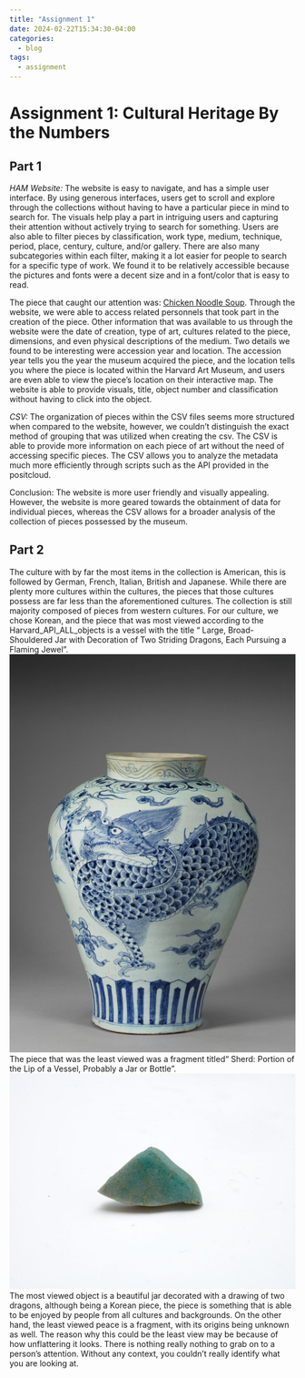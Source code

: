 ```yaml
---
title: "Assignment 1"
date: 2024-02-22T15:34:30-04:00
categories:
  - blog
tags:
  - assignment
---
```

# Assignment 1: Cultural Heritage By the Numbers
## **Part 1**

*HAM Website:*
The website is easy to navigate, and has a simple user interface. By using generous interfaces, users get to scroll and explore through the collections without having to have a particular piece in mind to search for. The visuals help play a part in intriguing users and capturing their attention without actively trying to search for something. Users are also able to filter pieces by classification, work type, medium, technique, period, place, century, culture, and/or gallery. There are also many subcategories within each filter, making it a lot easier for people to search for a specific type of work. We found it to be relatively accessible because the pictures and fonts were a decent size and in a font/color that is easy to read. 

The piece that caught our attention was: [Chicken Noodle Soup](https://harvardartmuseums.org/collections/object/262968?position=262968). Through the website, we were able to access related personnels that took part in the creation of the piece. Other information that was available to us through the website were the date of creation, type of art, cultures related to the piece, dimensions, and even physical descriptions of the medium. Two details we found to be interesting were accession year and location. The accession year tells you the year the museum acquired the piece, and the location tells you where the piece is located within the Harvard Art Museum, and users are even able to view the piece’s location on their interactive map. The website is able to provide visuals, title, object number and classification without having to click into the object. 

*CSV:*
The organization of pieces within the CSV files seems more structured when compared to the website, however, we couldn’t distinguish the exact method of grouping that was utilized when creating the csv. The CSV is able to provide more information on each piece of art without the need of accessing specific pieces. The CSV allows you to analyze the metadata much more efficiently through scripts such as the API provided in the positcloud. 

Conclusion:
The website is more user friendly and visually appealing. However, the website is more geared towards the obtainment of data for individual pieces, whereas the CSV allows for a broader analysis of the collection of pieces possessed by the museum. 

## **Part 2**

The culture with by far the most items in the collection is American, this is followed by German, French, Italian, British and Japanese. While there are plenty more cultures within the cultures, the pieces that those cultures possess are far less than the aforementioned cultures. The collection is still majority composed of pieces from western cultures. For our culture, we chose Korean, and the piece that was most viewed according to the Harvard_API_ALL_objects is a vessel with the title “ Large, Broad-Shouldered Jar with Decoration of Two Striding Dragons, Each Pursuing a Flaming Jewel”. ![Vessel](/assets/images/vessel.jpeg) The piece that was the least viewed was a fragment titled“ Sherd: Portion of the Lip of a Vessel, Probably a Jar or Bottle”. ![Fragment](/assets/images/fragment.jpeg) The most viewed object is a beautiful jar decorated with a drawing of two dragons, although being a Korean piece, the piece is something that is able to be enjoyed by people from all cultures and backgrounds. On the other hand, the least viewed peace is a fragment, with its origins being unknown as well. The reason why this could be the least view may be because of how unflattering it looks. There is nothing really nothing to grab on to a person’s attention. Without any context, you couldn’t really identify what you are looking at. 

	

